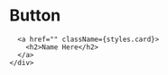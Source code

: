 # Button
```<div className={styles.grid}>
  <a href="" className={styles.card}>
    <h2>Name Here</h2>
  </a>
</div>

